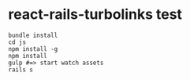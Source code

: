 # react-rails-turbolinks test

```
bundle install
cd js
npm install -g
npm install
gulp #=> start watch assets
rails s
```
